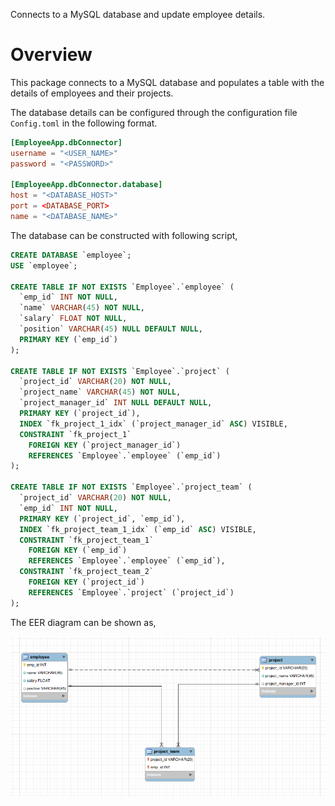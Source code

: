 Connects to a MySQL database and update employee details.

# Overview
This package connects to a MySQL database and populates a table with the details of employees and their projects.

The database details can be configured through the configuration file `Config.toml` in the following format.

```toml
[EmployeeApp.dbConnector]
username = "<USER_NAME>"
password = "<PASSWORD>"

[EmployeeApp.dbConnector.database]
host = "<DATABASE_HOST>"
port = <DATABASE_PORT>
name = "<DATABASE_NAME>"

```


The database can be constructed with following script, 

```sql
CREATE DATABASE `employee`;
USE `employee`;

CREATE TABLE IF NOT EXISTS `Employee`.`employee` (
  `emp_id` INT NOT NULL,
  `name` VARCHAR(45) NOT NULL,
  `salary` FLOAT NOT NULL,
  `position` VARCHAR(45) NULL DEFAULT NULL,
  PRIMARY KEY (`emp_id`)
);

CREATE TABLE IF NOT EXISTS `Employee`.`project` (
  `project_id` VARCHAR(20) NOT NULL,
  `project_name` VARCHAR(45) NOT NULL,
  `project_manager_id` INT NULL DEFAULT NULL,
  PRIMARY KEY (`project_id`),
  INDEX `fk_project_1_idx` (`project_manager_id` ASC) VISIBLE,
  CONSTRAINT `fk_project_1`
    FOREIGN KEY (`project_manager_id`)
    REFERENCES `Employee`.`employee` (`emp_id`)
);

CREATE TABLE IF NOT EXISTS `Employee`.`project_team` (
  `project_id` VARCHAR(20) NOT NULL,
  `emp_id` INT NOT NULL,
  PRIMARY KEY (`project_id`, `emp_id`),
  INDEX `fk_project_team_1_idx` (`emp_id` ASC) VISIBLE,
  CONSTRAINT `fk_project_team_1`
    FOREIGN KEY (`emp_id`)
    REFERENCES `Employee`.`employee` (`emp_id`),
  CONSTRAINT `fk_project_team_2`
    FOREIGN KEY (`project_id`)
    REFERENCES `Employee`.`project` (`project_id`)
);
```

The EER diagram can be shown as, 

![structure_diagram](images/EER.png)
